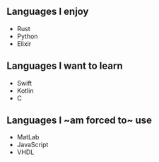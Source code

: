 ## Languages I enjoy
* Rust
* Python
* Elixir

## Languages I want to learn
* Swift
* Kotlin
* C

## Languages I ~am forced to~ use
* MatLab
* JavaScript
* VHDL
